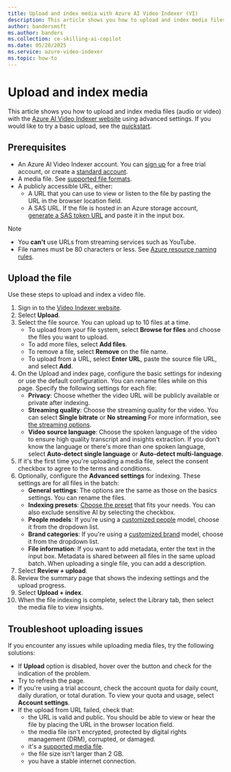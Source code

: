 ```yaml
---
title: Upload and index media with Azure AI Video Indexer (VI)
description: This article shows you how to upload and index media files (audio or video) with the Azure AI Video Indexer website using advanced settings.
author: bandersmsft
ms.author: banders
ms.collection: ce-skilling-ai-copilot
ms.date: 05/28/2025
ms.service: azure-video-indexer
ms.topic: how-to
---
```


# Upload and index media

This article shows you how to upload and index media files (audio or video) with the [Azure AI Video Indexer website](https://aka.ms/vi-portal-link) using advanced settings. If you would like to try a basic upload, see the [quickstart](try-vi-web-portal-quickstart.md).

## Prerequisites

- An Azure AI Video Indexer account. You can [sign up](https://aka.ms/vi-portal-link) for a free trial account, or create a [standard account](accounts-overview.md).
- A media file. See [supported file formats](avi-support-matrix.md?branch=pr-en-us-272#supported-file-formats).
- A publicly accessible URL, either:
    - A URL that you can use to view or listen to the file by pasting the URL in the browser location field.
    - A SAS URL. If the file is hosted in an Azure storage account, [generate a SAS token URL](/azure/ai-services/document-intelligence/create-sas-tokens?view=form-recog-3.0.0&preserve-view=true) and paste it in the input box. 

> [!NOTE]
> - You **can't** use URLs from streaming services such as YouTube.
> - File names must be 80 characters or less. See [Azure resource naming rules](/azure/azure-resource-manager/management/resource-name-rules).

## Upload the file

Use these steps to upload and index a video file. 

1. Sign in to the [Video Indexer website](https://aka.ms/vi-portal-link).
1. Select **Upload**.
1. Select the file source. You can upload up to 10 files at a time.
    - To upload from your file system, select **Browse for files** and choose the files you want to upload.
    - To add more files, select **Add files**. 
    - To remove a file, select **Remove** on the file name.
    - To upload from a URL, select **Enter URL**, paste the source file URL, and select **Add**.
1. On the Upload and index page, configure the basic settings for indexing or use the default configuration. You can rename files while on this page. Specify the following settings for each file:
    - **Privacy**: Choose whether the video URL will be publicly available or private after indexing.
    - **Streaming quality**: Choose the streaming quality for the video. You can select **Single bitrate** or **No streaming** For more information, see [the streaming options](indexing-configuration-guide.md#streaming-quality-options).
    - **Video source language**: Choose the spoken language of the video to ensure high quality transcript and insights extraction. If you don't know the language or there's more than one spoken language, select **Auto-detect single language** or **Auto-detect multi-language**.
1. If it's the first time you're uploading a media file, select the consent checkbox to agree to the terms and conditions.
1. Optionally, configure the **Advanced settings** for indexing. These settings are for all files in the batch:
    - **General settings**: The options are the same as those on the basics settings. You can rename the files.
    - **Indexing presets**: [Choose the preset](indexing-configuration-guide.md#indexing-options) that fits your needs. You can also exclude sensitive AI by selecting the checkbox.
    - **People models**: If you're using a [customized people](customize-person-model-how-to.md) model, choose it from the dropdown list.
    - **Brand categories**: If you're using a [customized brand](customize-brands-model-how-to.md) model, choose it from the dropdown list.
    - **File information**: If you want to add metadata, enter the text in the input box. Metadata is shared between all files in the same upload batch. When uploading a single file, you can add a description.
1. Select **Review + upload**.
1. Review the summary page that shows the indexing settings and the upload progress.
1. Select **Upload + index**.
1. When the file indexing is complete, select the Library tab, then select the media file to view insights.

## Troubleshoot uploading issues

If you encounter any issues while uploading media files, try the following solutions:

- If **Upload** option is disabled, hover over the button and check for the indication of the problem.
- Try to refresh the page.
- If you're using a trial account, check the account quota for daily count, daily duration, or total duration. To view your quota and usage, select **Account settings**.
- If the upload from URL failed, check that:
    - the URL is valid and public. You should be able to view or hear the file by placing the URL in the browser location field.
    - the media file isn't encrypted, protected by digital rights management (DRM), corrupted, or damaged.
    - it's a [supported media file](/azure/media-services/latest/encode-media-encoder-standard-formats-reference).
    - the file size isn't larger than 2 GB. 
    - you have a stable internet connection.
